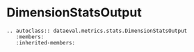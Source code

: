 # DimensionStatsOutput

```{eval-rst}
.. autoclass:: dataeval.metrics.stats.DimensionStatsOutput
   :members:
   :inherited-members:
```
